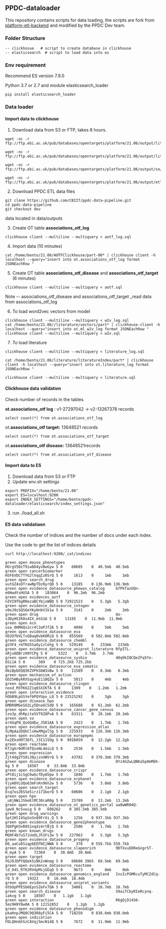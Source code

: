
## PPDC-dataloader

This repository contains scripts for data loading, the scripts are fork from  [platform-etl-backend](https://github.com/opentargets/platform-etl-backend) and modified by the PPDC Dev team. 

### Folder Structure

```text
-- clickhosue   # script to create database in clickhouse 
-- elasticsearch  # script to load data into es

```

### Env requirement

Recommend ES version 7.9.0

Python 3.7 or 2.7  and module elasticsearch\_loader

```text
pip install elasticsearch_loader
```

### Data loader

#### Import data to clickhouse 

1. Download data from S3 or FTP, takes 8 hours. 

```text
wget -nc -r ftp://ftp.ebi.ac.uk/pub/databases/opentargets/platform/21.06/output/literature/json/literatureIndex

wget -nc -r ftp://ftp.ebi.ac.uk/pub/databases/opentargets/platform/21.06/output/literature/json/vectors

wget -nc -r ftp://ftp.ebi.ac.uk/pub/databases/opentargets/platform/21.06/output/so/

wget -nc -r ftp://ftp.ebi.ac.uk/pub/databases/opentargets/platform/21.06/output/etl/json/
```
2. Download PPDC ETL data files

```text
git clone https://github.com/CBIIT/ppdc-data-pipeline.git
cd ppdc-data-pipeline
git checkout dev
```
data located in data/outputs

3. Create OT table **associations\_otf\_log**

```text
clickhouse client --multiline --multiquery < aotf_log.sql
```

4. Import data (10 minutes)

```text
cat /home/bento/21.06/AOTFClickhouse/part-00* | clickhouse client -h localhost --query="insert into ot.associations_otf_log format JSONEachRow "
``` 

5. Create OT table **associations\_otf\_disease** and **associations\_otf\_target**  (6 minutes)

```text
clickhouse client --multiline --multiquery < aotf.sql
``` 

Note -- associations\_otf\_disease and  associations\_otf\_target _read data from associations\_otf\_log

6. To load word2vec vectors from model

```text
clickhouse client --multiline --multiquery < w2v_log.sql
cat /home/bento/21.06//literature/vectors/part* | clickhouse-client -h localhost --query="insert into ot.ml_w2v_log format JSONEachRow "
clickhouse client --multiline --multiquery < w2v.sql
```
7.  To load literature
```text
clickhouse client --multiline --multiquery < literature_log.sql
```

```text
cat /home/bento/21.06/literature/literatureIndex/part* | clickhouse client -h localhost --query="insert into ot.literature_log format JSONEachRow "

```


```text
clickhouse client --multiline --multiquery < literature.sql
```

####  Clickhouse data validation

 Check number of records in the tables

**ot.associations\_otf log** :    v1-27297042 -> v2-13267378 records

```text
select count(*) from ot.associations_otf_log
```

ot.**associations\_otf target:** 13648521 records

```text
select count(*) from ot.associations_otf_target
```

ot.**associations\_otf disease:** 13648521records

```text
select count(*) from ot.associations_otf_disease
```

#### Import data to ES

1. Download data from S3 or FTP
2. Update env.sh settings

```text
export PREFIX="/home/bento/21.06"
export ES=localhost:9200
export INDEX_SETTINGS="/home/bento/ppdc-dataloader/elasticsearch/index_settings.json"
```

   3. run ./load\_all.sh

#### ES data validatiaon 

Check the number of indices and the number of docs under each index.

Use the code to get the list of indices details

```text
curl http://localhost:9200/_cat/indices
```


```text
green open mouse_phenotypes                       HGrgV5DzT9iw6D4yvBwGyw 5 0    60605    0  40.5mb  40.5mb
green open cancerbiomarker                        HSFbVDC7TYG2lVqqIz0SrQ 5 0     1613    0     1mb     1mb
green open search_drug                            uutGZ4sDTrawNpTDz8yrQQ 5 0    13185    0 136.9mb 136.9mb
green open evidence_datasource_phewas_catalog     b7PkTazUQn-e6HwdtsHUSA 5 0   183064    0  96.2mb  96.2mb
green open evidences_aotf                         nZVI9TbgRRezaBCYbjxWBQ 5 0 72921523    0   5.3gb   5.3gb
green open evidence_datasource_intogen            v0oJ0sSQS6eYKyHnbV1k1w 5 0     3141    0     2mb     2mb
green open drug                                   Uo-s3DyHSIK0s4IX_mtG1A 5 0    13185    0  11.9mb  11.9mb
green open eco                                    usa_0HM4Qs2cr4l3aPJfZA 5 0     4098    0     5mb     5mb
green open evidence_datasource_eva                VD2OfbVLTvGBaq0vbK0RiQ 5 0   855569    0 582.8mb 582.8mb
green open evidence_datasource_chembl             gV3F4_rmTKG5SaOy1zlehg 5 0   529149    0   233mb   233mb
green open evidence_datasource_uniprot_literature RfpITL-oRju6DBrzH9YCPg 5 0     5322    0   3.7mb   3.7mb
green open evidence_datasource_sysbio             48q9kIQCQe2Fq5Yo-EGi1A 5 0      389    0 725.2kb 725.2kb
green open evidence_datasource_eva_somatic        ObiBpbEQQIKZVPkSbW3xBw 5 0    11589    0   8.3mb   8.3mb
green open mechanism_of_action                    GD25HBykRXSqy4uE118QZw 5 0     5013    0     4mb     4mb
green open evidence_datasource_clingen            -noxd_M3TK62Z1q6SXIKfA 5 0     1309    0   1.2mb   1.2mb
green open interaction_evidence                   hDbB9LpGSYef6PQYUpo_LQ 5 0 22525292    0     3gb     3gb
green open disease_hpo                            bMDR8MGeSO2Ly5DnaOc5dQ 5 0   165688    0  61.2mb  61.2mb
green open evidence_datasource_cancer_gene_census 1zo3p_dhRpite5VT9Z8PvA 5 0    63311    0  28.1mb  28.1mb
green open so                                     erXGqFN_QsGQ4Ew_J581AA 5 0     2423    0   1.7mb   1.7mb
green open evidence_datasource_expression_atlas   5LMpAa2DQkClsHwXMgal5g 5 0   225933    0 126.3mb 126.3mb
green open evidence_datasource_europepmc          hx2EksH9TI6fL_J3I11VOg 5 0  9916059    0  12.2gb  12.2gb
green open reactome                               KfJgkr0dRl6TQieNL4miLQ 5 0     2536    0   1.5mb   1.5mb
green open expression                             Zjt4dgZYS0i38yjznUWVrQ 5 0    43782    0 370.3mb 370.3mb
green open disease                                DYz4GZwLQNKa5p0mMEK-kg 5 0    18507    0  33.8mb  33.8mb
green open evidence_datasource_crispr             vPt8ij1cSgC6wGcfDyAVpw 5 0     1846    0   1.7mb   1.7mb
green open evidence_datasource_orphanet           VjyA0VLUQo63mFsKn96n2w 5 0     5736    0   3.8mb   3.8mb
green open search_target                          Ecq7osZ6SSe5irz171borQ 5 0    60606    0   2.1gb   2.1gb
green open hpo                                    _u8jNWiJSkeElMC30caR0g 5 0    25709    0  13.2mb  13.2mb
green open evidence_datasource_ot_genetics_portal ua8wWR04Q-ipw9_NcSvwig 5 0   608262    0 385.5mb 385.5mb
green open drug_warnings                          Spt2HlI4SpSoSn89FrXi_Q 5 0     1256    0 937.3kb 937.3kb
green open evidence_datasource_gene2phenotype     3QXPgH3xR8S1nqdz4rtBjQ 5 0     2506    0   1.7mb   1.7mb
green open known_drugs                            MQ9F4b7uS7iUoOLJh1Fs3w 5 0   227963    0   5.3gb   5.3gb
green open evidence_datasource_progeny            D6_aaCu6SiqpbEEFNIjWWA 5 0      378    0 559.7kb 559.7kb
green open evidence_datasource_slapenrich         9DTXvuEDReGngrST-H_myA 5 0    72369    0  30.8mb  30.8mb
green open target                                 VGJ0JDPYQQek5iNk2vWnmg 5 0    60608 3965  69.5mb  69.5mb
green open evidence_datasource_reactome           ld_O4S_RTK2RV4pMsjGEqQ 5 0     9673    0     8mb     8mb
green open evidence_datasource_genomics_england   InsIcPGMRcuTyMCZdCq-rQ 5 0    19322    0  18.4mb  18.4mb
green open evidence_datasource_uniprot_variants   dtbOpPPESb6EpsSZeFx7QA 5 0    34001    0  18.7mb  18.7mb
green open search_disease                         S9aifCbyRIeRcynq-iakvg 5 0    18507    0   1.1gb   1.1gb
green open interaction                            R6gQjD14S6-5mz9H9Y8w0A 5 0 12152852    0   1.2gb   1.2gb
green open evidence_datasource_phenodigm          pkaHnpJMQ8C9Q3R8yFi5CA 5 0   718250    0 838.6mb 838.6mb
green open indication                             FDLQHnbhSzCAVqj5mcN14Q 5 0     7672    0  11.9mb  11.9mb

```





